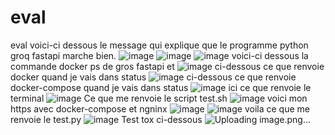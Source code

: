 # eval
eval
voici-ci dessous le message qui explique que le programme python groq fastapi marche bien.
![image](https://github.com/user-attachments/assets/bd9fac29-c92b-40a5-b355-a48dbf07d995)
![image](https://github.com/user-attachments/assets/3f897c5e-7dba-4be8-ae76-1b2f874aa741)
![image](https://github.com/user-attachments/assets/281541a7-341f-45bd-9337-2151b8189ea1)
voici-ci dessous la commande docker ps de gros fastapi et
![image](https://github.com/user-attachments/assets/fd2e7292-4b2f-4593-b5ad-23ef922eeb25)
ci-dessous ce que renvoie docker quand je vais dans status
![image](https://github.com/user-attachments/assets/01531771-5554-4023-a378-a9e0c816b791)
ci-dessous ce que renvoie docker-compose quand je vais dans status
![image](https://github.com/user-attachments/assets/4693483e-9150-400b-8d97-ffab2486f710)
ici ce que renvoie le terminal
![image](https://github.com/user-attachments/assets/a1462e28-ff24-4848-9400-2e2a86bc1cae)
Ce que me renvoie le script test.sh 
![image](https://github.com/user-attachments/assets/f3a882cb-b90a-4deb-9cda-7730c69633ee)
voici mon https avec docker-compose et ngninx
![image](https://github.com/user-attachments/assets/25816863-32ec-4f6d-9e2c-f7075b886a2f)
![image](https://github.com/user-attachments/assets/b4f74d40-3ecc-4b24-afb2-e79f8706f373)
voila ce que me renvoie le test.py
![image](https://github.com/user-attachments/assets/d32c55ae-03ea-4db3-a76d-fbabad3a3332)
Test tox ci-dessous
![Uploading image.png…]()
